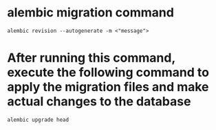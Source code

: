 # alembic migration command 
    alembic revision --autogenerate -m <"message">

# After running this command, execute the following command to apply the migration files and make actual changes to the database    
    alembic upgrade head